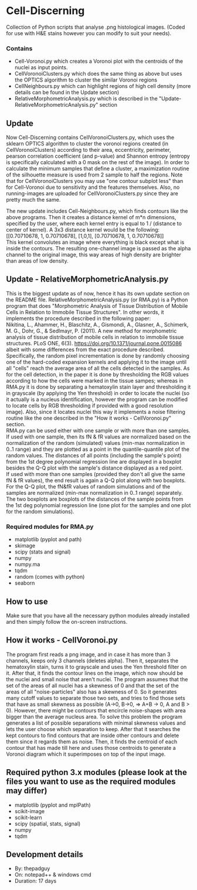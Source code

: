 # Cell-Discerning
Collection of Python scripts that analyse .png histological images. (Coded for use with H&E stains however you can modify to suit your needs).
### Contains
* Cell-Voronoi.py which creates a Voronoi plot with the centroids of the nuclei as input points.
* CellVoronoiClusters.py which does the same thing as above but uses the OPTICS algorithm to cluster the similar Voronoi regions
* CellNeighbours.py which can highlight regions of high cell density (more details can be found in the Update section)
* RelativeMorphometricAnalysis.py which is described in the "Update-RelativeMorphometricAnalysis.py" section

## Update
Now Cell-Discerning contains CellVoronoiClusters.py, which uses the sklearn OPTICS algorithm to cluster the voronoi
regions created (in CellVoronoiClusters) according to their area, eccentricity, perimeter, pearson correlation coefficient
(and p-value) and Shannon entropy (entropy is specifically calculated with a 0 mask on the rest of the image). In order
to calculate the minimum samples that define a cluster, a maximization routine of the silhouette measure is used from 2
sample to half the regions.
Note that for CellVoronoiClusters you may use "one contour subplot less" than for Cell-Voronoi due to sensitivity and
the features themselves.
Also, no running-images are uploaded for CellVoronoiClusters.py since they are pretty much the same.

The new update includes Cell-Neighbours.py, which finds contours like the above programs. Then it creates a distance kernel
of m*n dimensions, specified by the user, where each kernel entry is equal to 1 / (distance to center of kernel).
A 3x3 distance kernel would be the following:
\
[[0.70710678, 1, 0.70710678], [1,0,1], [0.70710678, 1, 0.70710678]]\
This kernel convolutes an image where everything is black except what is inside the contours.
The resulting one-channel image is passed as the alpha channel to the original image, this way areas of high density are brighter
than areas of low density.

## Update - RelativeMorphometricAnalysis.py
This is the biggest update as of now, hence it has its own update section on the README file.
RelativeMorphometricAnalysis.py (or RMA.py) is a Python program that does "Morphometric Analysis of Tissue Distribution of Mobile Cells
in Relation to Immobile Tissue Structures". In other words, it implements the procedure described in the following paper:
\
Nikitina, L., Ahammer, H., Blaschitz, A., Gismondi, A., Glasner, A., Schimerk, M.  G., Dohr, G., & Sedlmayr, P. (2011). A new method for morphometric analysis of tissue distribution of mobile cells in relation to immobile tissue structures. PLoS ONE, 6(3). https://doi.org/10.1371/journal.pone.0015086
\
albeit with some differences from the exact procedure described. Specifically, the random pixel incrementation is done by randomly choosing one of the hard-coded expansion kernels and applying it to the image until all "cells" reach the average area of all the cells detected in the samples.
As for the cell detection, in the paper it is done by thresholding the RGB values according to how
the cells were marked in the tissue sampes; whereas in RMA.py it is done by separating a hematoxylin stain layer and thresholding it in grayscale (by applying the Yen threshold) in order to locate the nuclei (so it actually is a nucleus identification, however the program can be modified to locate cells by RGB thresholding if provided with a good resolution image). Also, since it locates nuclei this way it implements a noise filtering routine like the one described in the "How it works - CellVoronoi.py" section.\
RMA.py can be used either with one sample or with more than one samples.\
If used with one sample, then its fN & fR values are normalized based on the normalization of the random (simulated) values (min-max normalization in 0..1 range) and they are plotted as a point in the quantile-quantile plot of the random values. The distances of all points (including the sample's point) from the 1st degree polynomial regression line are displayed in a boxplot besides the Q-Q plot with the sample's distance displayed as a red point.\
If used with more than one samples (provided they don't all give the same fN & fR values), the end result is again a Q-Q plot along with two boxplots. For the Q-Q plot, the fN&fR values of random simulations and of the samples are normalized (min-max normalization in 0..1 range) separately. The two boxplots are boxplots of the distances of the sample points from the 1st deg polynomial regression line (one plot for the samples and one plot for the random simulations).
### Required modules for RMA.py
* matplotlib (pyplot and path)
* skimage
* scipy (stats and signal)
* numpy
* numpy.ma
* tqdm
* random (comes with python)
* seaborn

## How to use
Make sure that you have all the necessary python modules already installed and then simply follow the on-screen instructions.

## How it works - CellVoronoi.py
The program first reads a png image, and in case it has more than 3 channels, keeps only 3 channels (deletes alpha). Then it,
separates the hematoxylin stain, turns it to grayscale and uses the Yen threshold filter on it. After that, it finds the
contour lines on the image, which now should be the nuclei and small noise that aren't nuclei. The program assumes that the
set of the areas of all nuclei has a skewness of 0 and that the set of the areas of all "noise-particles" also has a skewness
of 0. So it generates many cutoff values to separate those two sets, and tries to find those sets that have as small skewness
as possible (A->0, B->0, => A+B -> 0, A and B > 0). However, there might be contours that encircle noise-shapes with area bigger than the average nucleus area.
To solve this problem the program generates a list of possible separations with minimal skewness values and lets the user choose
which separation to keep. After that it searches the kept contours to find contours that are inside other contours and delete them
since it regards them as noise. Then, it finds the centroid of each contour that has made till here and uses those centroids
to generate a Voronoi diagram which it superimposes on top of the input image.

## Required python 3.x modules (please look at the files you want to use as the required modules may differ)
* matplotlib (pyplot and mplPath)
* scikit-image
* scikit-learn
* scipy (spatial, stats, signal)
* numpy
* tqdm

## Development details
* By: thepadguy
* On: notepad++ & windows cmd
* Duration: 17 days
